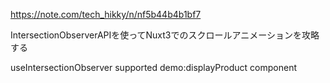 https://note.com/tech_hikky/n/nf5b44b4b1bf7

IntersectionObserverAPIを使ってNuxt3でのスクロールアニメーションを攻略する


useIntersectionObserver supported
demo:displayProduct component
